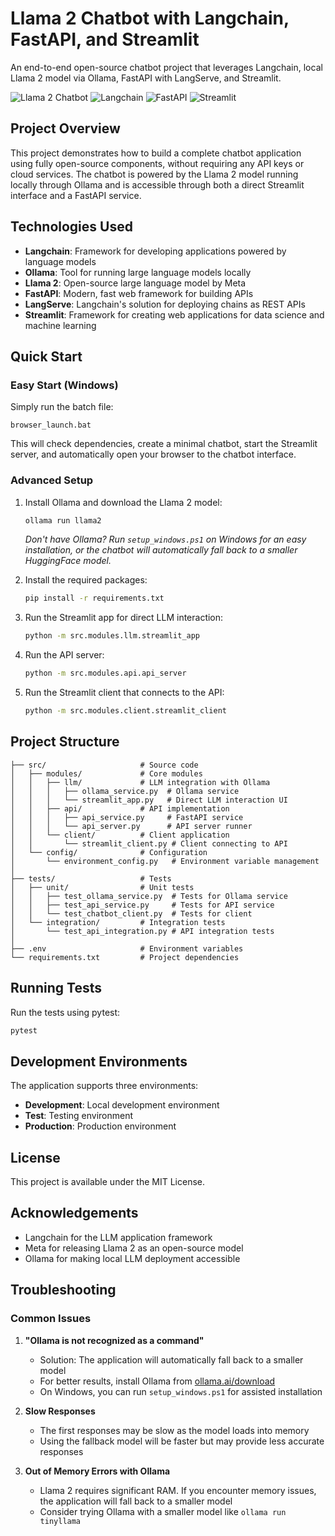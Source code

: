# Llama 2 Chatbot with Langchain, FastAPI, and Streamlit

An end-to-end open-source chatbot project that leverages Langchain, local Llama 2 model via Ollama, FastAPI with LangServe, and Streamlit.

![Llama 2 Chatbot](https://img.shields.io/badge/Llama%202-Chatbot-yellow)
![Langchain](https://img.shields.io/badge/Langchain-Framework-blue)
![FastAPI](https://img.shields.io/badge/FastAPI-API-green)
![Streamlit](https://img.shields.io/badge/Streamlit-UI-red)

## Project Overview

This project demonstrates how to build a complete chatbot application using fully open-source components, without requiring any API keys or cloud services. The chatbot is powered by the Llama 2 model running locally through Ollama and is accessible through both a direct Streamlit interface and a FastAPI service.

## Technologies Used

- **Langchain**: Framework for developing applications powered by language models
- **Ollama**: Tool for running large language models locally
- **Llama 2**: Open-source large language model by Meta
- **FastAPI**: Modern, fast web framework for building APIs
- **LangServe**: Langchain's solution for deploying chains as REST APIs
- **Streamlit**: Framework for creating web applications for data science and machine learning

## Quick Start

### Easy Start (Windows)
Simply run the batch file:
```
browser_launch.bat
```
This will check dependencies, create a minimal chatbot, start the Streamlit server, and automatically open your browser to the chatbot interface.

### Advanced Setup

1. Install Ollama and download the Llama 2 model:
   ```bash
   ollama run llama2
   ```
   *Don't have Ollama? Run `setup_windows.ps1` on Windows for an easy installation, or the chatbot will automatically fall back to a smaller HuggingFace model.*

2. Install the required packages:
   ```bash
   pip install -r requirements.txt
   ```

3. Run the Streamlit app for direct LLM interaction:
   ```bash
   python -m src.modules.llm.streamlit_app
   ```

4. Run the API server:
   ```bash
   python -m src.modules.api.api_server
   ```

5. Run the Streamlit client that connects to the API:
   ```bash
   python -m src.modules.client.streamlit_client
   ```

## Project Structure

```
├── src/                     # Source code
│   ├── modules/             # Core modules
│   │   ├── llm/             # LLM integration with Ollama
│   │   │   ├── ollama_service.py  # Ollama service
│   │   │   └── streamlit_app.py   # Direct LLM interaction UI
│   │   ├── api/             # API implementation
│   │   │   ├── api_service.py     # FastAPI service
│   │   │   └── api_server.py      # API server runner
│   │   └── client/          # Client application
│   │       └── streamlit_client.py # Client connecting to API
│   └── config/              # Configuration
│       └── environment_config.py   # Environment variable management
│
├── tests/                   # Tests
│   ├── unit/                # Unit tests
│   │   ├── test_ollama_service.py  # Tests for Ollama service
│   │   ├── test_api_service.py     # Tests for API service
│   │   └── test_chatbot_client.py  # Tests for client
│   └── integration/         # Integration tests
│       └── test_api_integration.py # API integration tests
│
├── .env                     # Environment variables
└── requirements.txt         # Project dependencies
```

## Running Tests

Run the tests using pytest:

```bash
pytest
```

## Development Environments

The application supports three environments:
- **Development**: Local development environment
- **Test**: Testing environment
- **Production**: Production environment

## License

This project is available under the MIT License.

## Acknowledgements

- Langchain for the LLM application framework
- Meta for releasing Llama 2 as an open-source model
- Ollama for making local LLM deployment accessible

## Troubleshooting

### Common Issues

1. **"Ollama is not recognized as a command"**
   - Solution: The application will automatically fall back to a smaller model
   - For better results, install Ollama from [ollama.ai/download](https://ollama.ai/download)
   - On Windows, you can run `setup_windows.ps1` for assisted installation

2. **Slow Responses**
   - The first responses may be slow as the model loads into memory
   - Using the fallback model will be faster but may provide less accurate responses

3. **Out of Memory Errors with Ollama**
   - Llama 2 requires significant RAM. If you encounter memory issues, the application will fall back to a smaller model
   - Consider trying Ollama with a smaller model like `ollama run tinyllama` 